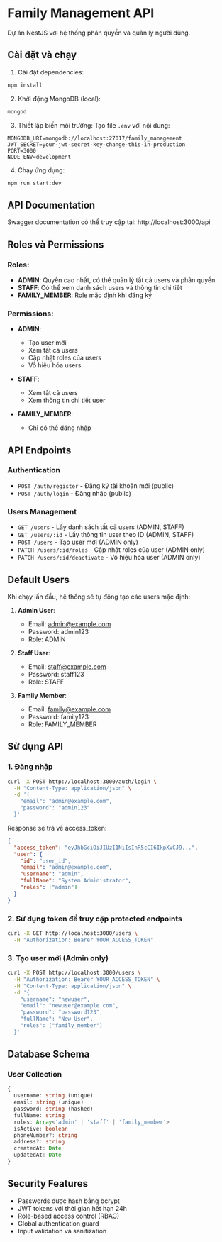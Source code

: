 # Family Management API

Dự án NestJS với hệ thống phân quyền và quản lý người dùng.

## Cài đặt và chạy

1. Cài đặt dependencies:
```bash
npm install
```

2. Khởi động MongoDB (local):
```bash
mongod
```

3. Thiết lập biến môi trường:
Tạo file `.env` với nội dung:
```
MONGODB_URI=mongodb://localhost:27017/family_management
JWT_SECRET=your-jwt-secret-key-change-this-in-production
PORT=3000
NODE_ENV=development
```

4. Chạy ứng dụng:
```bash
npm run start:dev
```

## API Documentation

Swagger documentation có thể truy cập tại: http://localhost:3000/api

## Roles và Permissions

### Roles:
- **ADMIN**: Quyền cao nhất, có thể quản lý tất cả users và phân quyền
- **STAFF**: Có thể xem danh sách users và thông tin chi tiết
- **FAMILY_MEMBER**: Role mặc định khi đăng ký

### Permissions:
- **ADMIN**:
  - Tạo user mới
  - Xem tất cả users
  - Cập nhật roles của users
  - Vô hiệu hóa users
  
- **STAFF**:
  - Xem tất cả users
  - Xem thông tin chi tiết user
  
- **FAMILY_MEMBER**:
  - Chỉ có thể đăng nhập

## API Endpoints

### Authentication
- `POST /auth/register` - Đăng ký tài khoản mới (public)
- `POST /auth/login` - Đăng nhập (public)

### Users Management
- `GET /users` - Lấy danh sách tất cả users (ADMIN, STAFF)
- `GET /users/:id` - Lấy thông tin user theo ID (ADMIN, STAFF)
- `POST /users` - Tạo user mới (ADMIN only)
- `PATCH /users/:id/roles` - Cập nhật roles của user (ADMIN only)
- `PATCH /users/:id/deactivate` - Vô hiệu hóa user (ADMIN only)

## Default Users

Khi chạy lần đầu, hệ thống sẽ tự động tạo các users mặc định:

1. **Admin User**:
   - Email: admin@example.com
   - Password: admin123
   - Role: ADMIN

2. **Staff User**:
   - Email: staff@example.com
   - Password: staff123
   - Role: STAFF

3. **Family Member**:
   - Email: family@example.com
   - Password: family123
   - Role: FAMILY_MEMBER

## Sử dụng API

### 1. Đăng nhập
```bash
curl -X POST http://localhost:3000/auth/login \
  -H "Content-Type: application/json" \
  -d '{
    "email": "admin@example.com",
    "password": "admin123"
  }'
```

Response sẽ trả về access_token:
```json
{
  "access_token": "eyJhbGciOiJIUzI1NiIsInR5cCI6IkpXVCJ9...",
  "user": {
    "id": "user_id",
    "email": "admin@example.com",
    "username": "admin",
    "fullName": "System Administrator",
    "roles": ["admin"]
  }
}
```

### 2. Sử dụng token để truy cập protected endpoints
```bash
curl -X GET http://localhost:3000/users \
  -H "Authorization: Bearer YOUR_ACCESS_TOKEN"
```

### 3. Tạo user mới (Admin only)
```bash
curl -X POST http://localhost:3000/users \
  -H "Authorization: Bearer YOUR_ACCESS_TOKEN" \
  -H "Content-Type: application/json" \
  -d '{
    "username": "newuser",
    "email": "newuser@example.com",
    "password": "password123",
    "fullName": "New User",
    "roles": ["family_member"]
  }'
```

## Database Schema

### User Collection
```typescript
{
  username: string (unique)
  email: string (unique)
  password: string (hashed)
  fullName: string
  roles: Array<'admin' | 'staff' | 'family_member'>
  isActive: boolean
  phoneNumber?: string
  address?: string
  createdAt: Date
  updatedAt: Date
}
```

## Security Features

- Passwords được hash bằng bcrypt
- JWT tokens với thời gian hết hạn 24h
- Role-based access control (RBAC)
- Global authentication guard
- Input validation và sanitization 